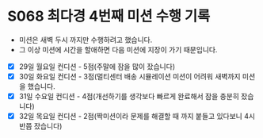# S068 최다경 4번째 미션 수행 기록

* 미션은 새벽 두시 까지만 수행하려고 했습니다. 
* 그 이상 미션에 시간을 할애하면 다음 미션에 지장이 가기 때문입니다. 

- [x] 29일 월요일 컨디션 - 5점(주말에 잠을 많이 잤습니다)
- [x] 30일 화요일 컨디션 - 3점(멀티센터 배송 시뮬레이션 미션이 어려워 새벽까지 미션을 했습니다. 
- [x] 31일 수요일 컨디션 - 4점(개선하기를 생각보다 빠르게 완료해서 잠을 충분히 잤습니다)
- [x] 32일 목요일 컨디션 - 2점(짝미션이라 문제를 해결할 때 까지 붙들고 있다보니 4시 반쯤 잤습니다)
